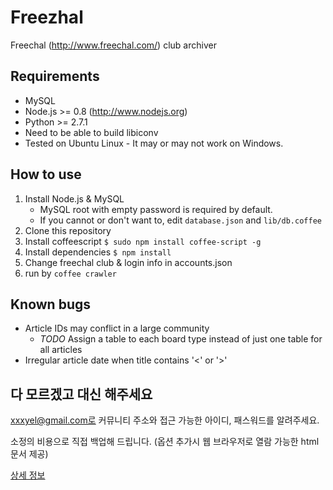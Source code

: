 Freezhal
========

Freechal (http://www.freechal.com/) club archiver


## Requirements

* MySQL
* Node.js >= 0.8 (http://www.nodejs.org)
* Python >= 2.7.1
* Need to be able to build libiconv
* Tested on Ubuntu Linux - It may or may not work on Windows.


## How to use

1. Install Node.js & MySQL
   - MySQL root with empty password is required by default. 
   - If you cannot or don't want to, edit `database.json` and `lib/db.coffee`
2. Clone this repository
3. Install coffeescript `$ sudo npm install coffee-script -g`
4. Install dependencies `$ npm install`
5. Change freechal club & login info in accounts.json
6. run by `coffee crawler`


## Known bugs

- Article IDs may conflict in a large community
  - *TODO* Assign a table to each board type instead of just one table for all articles
- Irregular article date when title contains '<' or '>'


## 다 모르겠고 대신 해주세요

xxxyel@gmail.com로 커뮤니티 주소와 접근 가능한 아이디, 패스워드를 알려주세요.  

소정의 비용으로 직접 백업해 드립니다. (옵션 추가시 웹 브라우저로 열람 가능한 html 문서 제공)  

[상세 정보](https://github.com/guersam/freezhal/blob/master/agency.md)
